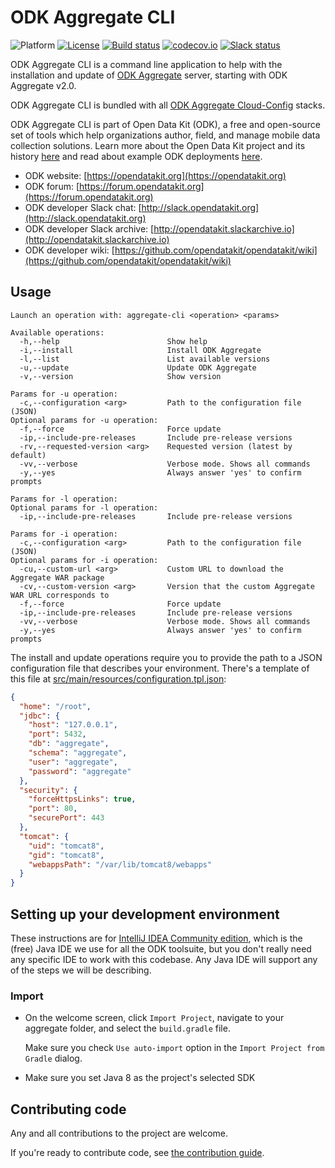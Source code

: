 # ODK Aggregate CLI
![Platform](https://img.shields.io/badge/platform-Java-blue.svg)
[![License](https://img.shields.io/badge/license-Apache%202.0-blue.svg)](https://opensource.org/licenses/Apache-2.0)
[![Build status](https://circleci.com/gh/opendatakit/aggregate-cli.svg?style=shield&circle-token=:circle-token)](https://circleci.com/gh/opendatakit/aggregate-cli)
[![codecov.io](https://codecov.io/github/opendatakit/aggregate-cli/branch/master/graph/badge.svg)](https://codecov.io/github/opendatakit/aggregate-cli)
[![Slack status](http://slack.opendatakit.org/badge.svg)](http://slack.opendatakit.org)

ODK Aggregate CLI is a command line application to help with the installation and update of [ODK Aggregate](https://github.com/opendatakit/aggregate) server, starting with ODK Aggregate v2.0.   

ODK Aggregate CLI is bundled with all [ODK Aggregate Cloud-Config](https://github.com/opendatakit/aggregate/tree/master/cloud-config) stacks.

ODK Aggregate CLI is part of Open Data Kit (ODK), a free and open-source set of tools which help organizations author, field, and manage mobile data collection solutions. Learn more about the Open Data Kit project and its history [here](https://opendatakit.org/about/) and read about example ODK deployments [here](https://opendatakit.org/about/deployments/).

* ODK website: [https://opendatakit.org](https://opendatakit.org)
* ODK forum: [https://forum.opendatakit.org](https://forum.opendatakit.org)
* ODK developer Slack chat: [http://slack.opendatakit.org](http://slack.opendatakit.org) 
* ODK developer Slack archive: [http://opendatakit.slackarchive.io](http://opendatakit.slackarchive.io) 
* ODK developer wiki: [https://github.com/opendatakit/opendatakit/wiki](https://github.com/opendatakit/opendatakit/wiki)

## Usage

```
Launch an operation with: aggregate-cli <operation> <params>

Available operations:
  -h,--help                        Show help
  -i,--install                     Install ODK Aggregate
  -l,--list                        List available versions
  -u,--update                      Update ODK Aggregate
  -v,--version                     Show version

Params for -u operation:
  -c,--configuration <arg>         Path to the configuration file (JSON)
Optional params for -u operation:
  -f,--force                       Force update
  -ip,--include-pre-releases       Include pre-release versions
  -rv,--requested-version <arg>    Requested version (latest by default)
  -vv,--verbose                    Verbose mode. Shows all commands
  -y,--yes                         Always answer 'yes' to confirm prompts

Params for -l operation:
Optional params for -l operation:
  -ip,--include-pre-releases       Include pre-release versions

Params for -i operation:
  -c,--configuration <arg>         Path to the configuration file (JSON)
Optional params for -i operation:
  -cu,--custom-url <arg>           Custom URL to download the Aggregate WAR package
  -cv,--custom-version <arg>       Version that the custom Aggregate WAR URL corresponds to
  -f,--force                       Force update
  -ip,--include-pre-releases       Include pre-release versions
  -vv,--verbose                    Verbose mode. Shows all commands
  -y,--yes                         Always answer 'yes' to confirm prompts
```

The install and update operations require you to provide the path to a JSON configuration file that describes your environment. There's a template of this file at [src/main/resources/configuration.tpl.json](src/main/resources/configuration.tpl.json):

```json
{
  "home": "/root",
  "jdbc": {
    "host": "127.0.0.1",
    "port": 5432,
    "db": "aggregate",
    "schema": "aggregate",
    "user": "aggregate",
    "password": "aggregate"
  },
  "security": {
    "forceHttpsLinks": true,
    "port": 80,
    "securePort": 443
  },
  "tomcat": {
    "uid": "tomcat8",
    "gid": "tomcat8",
    "webappsPath": "/var/lib/tomcat8/webapps"
  }
}
``` 

## Setting up your development environment

These instructions are for [IntelliJ IDEA Community edition](https://www.jetbrains.com/idea/), which is the (free) Java IDE we use for all the ODK toolsuite, but you don't really need any specific IDE to work with this codebase. Any Java IDE will support any of the steps we will be describing.

### Import 

- On the welcome screen, click `Import Project`, navigate to your aggregate folder, and select the `build.gradle` file. 

  Make sure you check `Use auto-import` option in the `Import Project from Gradle` dialog. 

- Make sure you set Java 8 as the project's selected SDK

## Contributing code

Any and all contributions to the project are welcome.

If you're ready to contribute code, see [the contribution guide](CONTRIBUTING.md).

